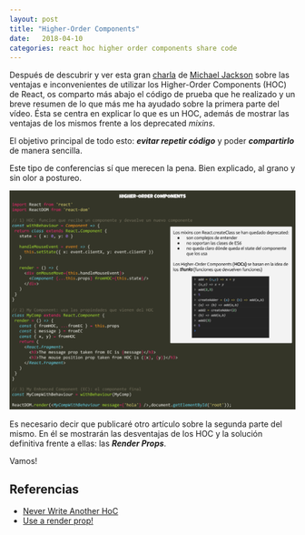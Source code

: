 ```yaml
---
layout: post
title: "Higher-Order Components"
date:   2018-04-10
categories: react hoc higher order components share code
---
```


Después de descubrir y ver esta gran [charla](https://youtu.be/BcVAq3YFiuc) de [Michael Jackson](https://github.com/mjackson) sobre las ventajas e inconvenientes de utilizar los Higher-Order Components (HOC) de React, os comparto más abajo el código de prueba que he realizado y un breve resumen de lo que más me ha ayudado sobre la primera parte del vídeo. Ésta se centra en explicar lo que es un HOC, además de mostrar las ventajas de los mismos frente a los deprecated *mixins*.

El objetivo principal de todo esto: ***evitar repetir código*** y poder ***compartirlo*** de manera sencilla.

Este tipo de conferencias sí que merecen la pena. Bien explicado, al grano y sin olor a postureo.

![Higher-Order Components](../images/higher-order-components.png)

Es necesario decir que publicaré otro artículo sobre la segunda parte del mismo. En él se mostrarán las desventajas de los HOC y la solución definitiva frente a ellas: las ***Render Props***.

Vamos!

## Referencias

* [Never Write Another HoC](https://youtu.be/BcVAq3YFiuc)
* [Use a render prop!](https://cdb.reacttraining.com/use-a-render-prop-50de598f11ce)